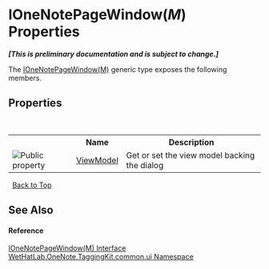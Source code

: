 # IOneNotePageWindow(*M*) Properties
 _**\[This is preliminary documentation and is subject to change.\]**_

The <a href="03ddb89a-4153-4a23-e8e1-456e3a9cff57.md">IOneNotePageWindow(M)</a> generic type exposes the following members.


## Properties
&nbsp;<table><tr><th></th><th>Name</th><th>Description</th></tr><tr><td>![Public property](media/pubproperty.gif "Public property")</td><td><a href="7e5fa690-dbb9-888d-3da4-5b79a9722831.md">ViewModel</a></td><td>
Get or set the view model backing the dialog</td></tr></table>&nbsp;
<a href="#ionenotepagewindow(*m*)-properties">Back to Top</a>

## See Also


#### Reference
<a href="03ddb89a-4153-4a23-e8e1-456e3a9cff57.md">IOneNotePageWindow(M) Interface</a><br /><a href="043a9407-ac38-b3ac-7348-a6090af495ad.md">WetHatLab.OneNote.TaggingKit.common.ui Namespace</a><br />